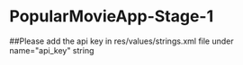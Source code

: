 # PopularMovieApp-Stage-1
##Please add the api key in res/values/strings.xml file under name="api_key" string
